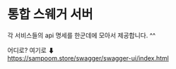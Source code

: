 # 통합 스웨거 서버
각 서비스들의 api 명세를 한군데에 모아서 제공합니다. ^^

어디로? 여기로 ⬇<br>
https://sampoom.store/swagger/swagger-ui/index.html
